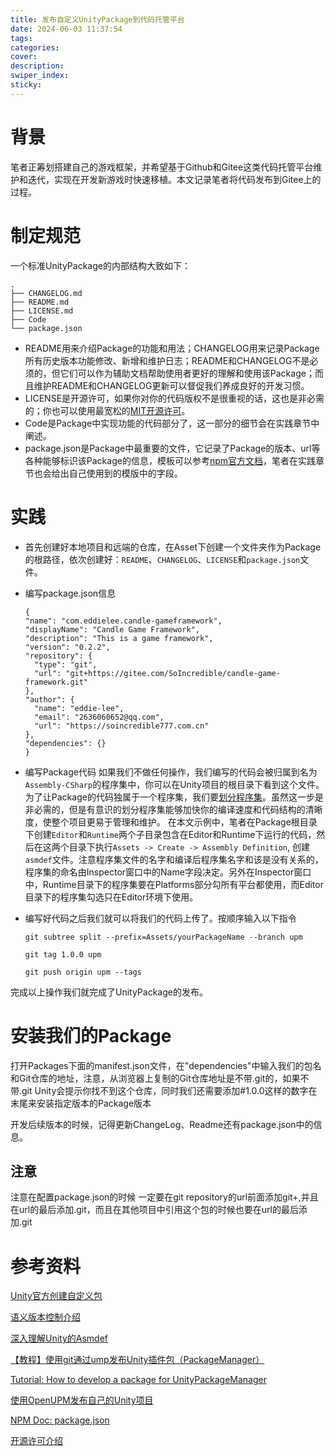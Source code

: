 ```yaml
---
title: 发布自定义UnityPackage到代码托管平台
date: 2024-06-03 11:37:54
tags:
categories:
cover:
description:
swiper_index:
sticky:
---
```


# 背景

笔者正筹划搭建自己的游戏框架，并希望基于Github和Gitee这类代码托管平台维护和迭代，实现在开发新游戏时快速移植。本文记录笔者将代码发布到Gitee上的过程。

# 制定规范

一个标准UnityPackage的内部结构大致如下：

```
.
├── CHANGELOG.md
├── README.md
├── LICENSE.md
├── Code
└── package.json
```

- README用来介绍Package的功能和用法；CHANGELOG用来记录Package所有历史版本功能修改、新增和维护日志；README和CHANGELOG不是必须的，但它们可以作为辅助文档帮助使用者更好的理解和使用该Package；而且维护README和CHANGELOG更新可以督促我们养成良好的开发习惯。
- LICENSE是开源许可，如果你对你的代码版权不是很重视的话，这也是非必需的；你也可以使用最宽松的[MIT开源许可](https://opensource.org/license/mit)。
- Code是Package中实现功能的代码部分了，这一部分的细节会在实践章节中阐述。
- package.json是Package中最重要的文件，它记录了Package的版本、url等各种能够标识该Package的信息，模板可以参考[npm官方文档](https://docs.npmjs.com/cli/v10/configuring-npm/package-json)，笔者在实践章节也会给出自己使用到的模版中的字段。

# 实践

- 首先创建好本地项目和远端的仓库，在Asset下创建一个文件夹作为Package的根路径，依次创建好：`README`、`CHANGELOG`、`LICENSE`和`package.json`文件。
- 编写package.json信息
  ```
  {
  "name": "com.eddielee.candle-gameframework",
  "displayName": "Candle Game Framework",
  "description": "This is a game framework",
  "version": "0.2.2",
  "repository": {
    "type": "git",
    "url": "git+https://gitee.com/SoIncredible/candle-game-framework.git"
  },
  "author": {
    "name": "eddie-lee",
    "email": "2636060652@qq.com",
    "url": "https://soincredible777.com.cn"
  },
  "dependencies": {}
  }
  ```
- 编写Package代码
   如果我们不做任何操作，我们编写的代码会被归属到名为`Assembly-CSharp`的程序集中，你可以在Unity项目的根目录下看到这个文件。为了让Package的代码独属于一个程序集，我们要[划分程序集](https://docs.unity3d.com/Manual/ScriptCompilationAssemblyDefinitionFiles.html)。虽然这一步是非必需的，但是有意识的划分程序集能够加快你的编译速度和代码结构的清晰度，使整个项目更易于管理和维护。
   在本文示例中，笔者在Package根目录下创建`Editor`和`Runtime`两个子目录包含在Editor和Runtime下运行的代码，然后在这两个目录下执行`Assets -> Create -> Assembly Definition`, 创建`asmdef`文件。注意程序集文件的名字和编译后程序集名字和该是没有关系的，程序集的命名由Inspector窗口中的Name字段决定。另外在Inspector窗口中，Runtime目录下的程序集要在Platforms部分勾所有平台都使用，而Editor目录下的程序集勾选只在Editor环境下使用。

 - 编写好代码之后我们就可以将我们的代码上传了。按顺序输入以下指令
    ```
    git subtree split --prefix=Assets/yourPackageName --branch upm

    git tag 1.0.0 upm

    git push origin upm --tags

    ```
完成以上操作我们就完成了UnityPackage的发布。

# 安装我们的Package

打开Packages下面的manifest.json文件，在"dependencies"中输入我们的包名和Git仓库的地址，注意，从浏览器上复制的Git仓库地址是不带.git的，如果不带.git Unity会提示你找不到这个仓库，同时我们还需要添加#1.0.0这样的数字在末尾来安装指定版本的Package版本

开发后续版本的时候，记得更新ChangeLog、Readme还有package.json中的信息。

## 注意

注意在配置package.json的时候 一定要在git repository的url前面添加git+,并且在url的最后添加.git，而且在其他项目中引用这个包的时候也要在url的最后添加.git


# 参考资料
[Unity官方创建自定义包](https://docs.unity3d.com/cn/2022.3/Manual/CustomPackages.html)

[语义版本控制介绍](https://semver.org/lang/zh-CN/)

[深入理解Unity的Asmdef](https://blog.csdn.net/qq_42672770/article/details/131193440)

[【教程】使用git通过ump发布Unity插件包（PackageManager）](https://zhuanlan.zhihu.com/p/258129649)

[Tutorial: How to develop a package for UnityPackageManager](https://www.patreon.com/posts/25070968)

[使用OpenUPM发布自己的Unity项目](https://yomunchan.moe/Post/582)

[NPM Doc: package.json](https://docs.npmjs.com/cli/v10/configuring-npm/package-json)

[开源许可介绍](https://www.ruanyifeng.com/blog/2017/10/open-source-license-tutorial.html)